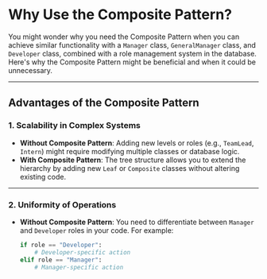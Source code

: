 # Why Use the Composite Pattern?

You might wonder why you need the Composite Pattern when you can achieve similar functionality with a `Manager` class, `GeneralManager` class, and `Developer` class, combined with a role management system in the database. Here's why the Composite Pattern might be beneficial and when it could be unnecessary.

---

## Advantages of the Composite Pattern

### 1. Scalability in Complex Systems
- **Without Composite Pattern**:
  Adding new levels or roles (e.g., `TeamLead`, `Intern`) might require modifying multiple classes or database logic.
- **With Composite Pattern**:
  The tree structure allows you to extend the hierarchy by adding new `Leaf` or `Composite` classes without altering existing code.

---

### 2. Uniformity of Operations
- **Without Composite Pattern**:
  You need to differentiate between `Manager` and `Developer` roles in your code. For example:
  ```python
  if role == "Developer":
      # Developer-specific action
  elif role == "Manager":
      # Manager-specific action
```